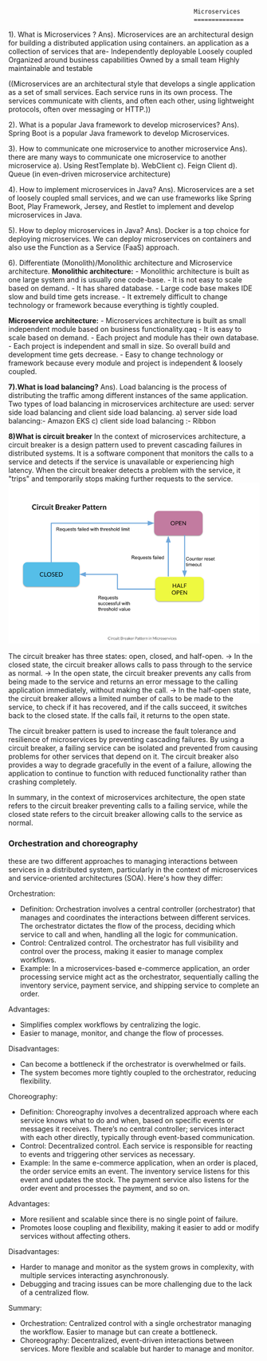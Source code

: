                                                         Microservices
                                                        ==============
1). What is Microservices ?
Ans). Microservices are an architectural design for building a distributed application using containers.
       an application as a collection of services that are-
       Independently deployable
       Loosely coupled
       Organized around business capabilities
       Owned by a small team
       Highly maintainable and testable

 ((Microservices are an architectural style that develops a single application as a set of small services. 
      Each service runs in its own process. The services communicate with clients, and often each other, 
      using lightweight  protocols, often over messaging or HTTP.))
                                                 
2). What is a popular Java framework to develop microservices?
Ans). Spring Boot is a popular Java framework to develop Microservices.   

3). How to communicate one microservice to another microservice
Ans). there are many ways to communicate one microservice to another microservice
     a). Using RestTemplate
     b). WebClient
     c). Feign Client
     d). Queue (in even-driven microservice architecture)
     
4). How to implement microservices in Java?
Ans). Microservices are a set of loosely coupled small services, and we can use frameworks like Spring Boot, Play Framework,
     Jersey, and Restlet to implement and develop microservices in Java.  

5). How to deploy microservices in Java?
Ans). Docker is a top choice for deploying microservices. We can deploy microservices on containers and 
also use the Function as a Service (FaaS) approach.

6). Differentiate (Monolith)/Monolithic architecture and Microservice architecture.
 **Monolithic architecture:** 
                    - Monolithic architecture is built as one large system and is usually one code-base.
                    - It is not easy to scale based on demand.
                    - It has shared database. 
                    - Large code base makes IDE slow and build time gets increase.
                    - It extremely difficult to change technology or framework because everything is tightly coupled.
                    
 **Microservice architecture:**
                    - Microservices architecture is built as small independent module based on business functionality.qaq
                    - It is easy to scale based on demand.
                    - Each project and module has their own database.
                    - Each project is independent and small in size. So overall build and development time gets decrease.
                    - Easy to change technology or framework because every module and project is independent & loosely coupled.
                    
**7).What is load balancing?**
Ans). Load balancing is the process of distributing the traffic among different instances of the same application. 
Two types of load balancing in microservices architecture are used: server side load balancing and client side load balancing.
      a) server side load balancing:- Amazon EKS 
      c) client side load balancing :- Ribbon

**8)What is circuit breaker**
In the context of microservices architecture, a circuit breaker is a design pattern used to prevent cascading failures in distributed systems. 
It is a software component that monitors the calls to a service and detects if the service is unavailable or experiencing high latency. 
When the circuit breaker detects a problem with the service, it "trips" and temporarily stops making further requests to the service.
![img_6.png](images%2Fimg_6.png)

The circuit breaker has three states: open, closed, and half-open. 
-> In the closed state, the circuit breaker allows calls to pass through to the service as normal. 
-> In the open state, the circuit breaker prevents any calls from being made to the service and returns an error message 
to the calling application immediately, without making the call.
-> In the half-open state, the circuit breaker allows a limited number of calls to be made to the service, to check if it has recovered, 
and if the calls succeed, it switches back to the closed state. If the calls fail, it returns to the open state.

The circuit breaker pattern is used to increase the fault tolerance and resilience of microservices by preventing cascading failures. 
By using a circuit breaker, a failing service can be isolated and prevented from causing problems for other services that depend on it.
The circuit breaker also provides a way to degrade gracefully in the event of a failure, allowing the application to continue
to function with reduced functionality rather than crashing completely.

In summary, in the context of microservices architecture, the open state refers to the circuit breaker preventing calls to a failing service,
while the closed state refers to the circuit breaker allowing calls to the service as normal.

### Orchestration and choreography 
these are two different approaches to managing interactions between services in a distributed system, particularly in the context of microservices and service-oriented architectures (SOA). Here's how they differ:

Orchestration:
* Definition: Orchestration involves a central controller (orchestrator) that manages and coordinates the interactions between different services. The orchestrator dictates the flow of the process, deciding which service to call and when, handling all the logic for communication.
* Control: Centralized control. The orchestrator has full visibility and control over the process, making it easier to manage complex workflows.
* Example: In a microservices-based e-commerce application, an order processing service might act as the orchestrator, sequentially calling the inventory service, payment service, and shipping service to complete an order.

Advantages:
* Simplifies complex workflows by centralizing the logic.
* Easier to manage, monitor, and change the flow of processes.

Disadvantages:
* Can become a bottleneck if the orchestrator is overwhelmed or fails.
* The system becomes more tightly coupled to the orchestrator, reducing flexibility.

Choreography:
* Definition: Choreography involves a decentralized approach where each service knows what to do and when, based on specific events or messages it receives. There’s no central controller; services interact with each other directly, typically through event-based communication.
* Control: Decentralized control. Each service is responsible for reacting to events and triggering other services as necessary.
* Example: In the same e-commerce application, when an order is placed, the order service emits an event. The inventory service listens for this event and updates the stock. The payment service also listens for the order event and processes the payment, and so on.

Advantages:
* More resilient and scalable since there is no single point of failure.
* Promotes loose coupling and flexibility, making it easier to add or modify services without affecting others.

Disadvantages:
* Harder to manage and monitor as the system grows in complexity, with multiple services interacting asynchronously.
* Debugging and tracing issues can be more challenging due to the lack of a centralized flow.

Summary:
* Orchestration: Centralized control with a single orchestrator managing the workflow. Easier to manage but can create a bottleneck.
* Choreography: Decentralized, event-driven interactions between services. More flexible and scalable but harder to manage and monitor.
